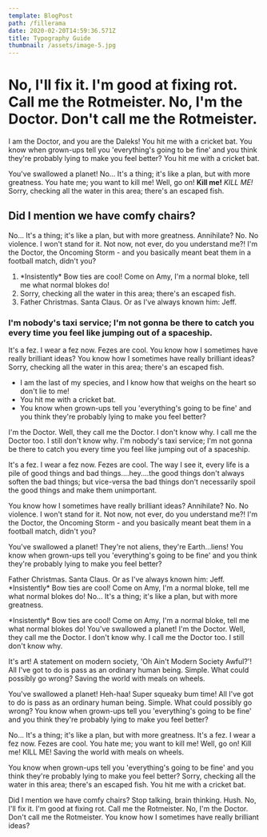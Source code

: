 ```yaml
---
template: BlogPost
path: /fillerama
date: 2020-02-20T14:59:36.571Z
title: Typography Guide
thumbnail: /assets/image-5.jpg
---
```

# No, I'll fix it. I'm good at fixing rot. Call me the Rotmeister. No, I'm the Doctor. Don't call me the Rotmeister.

I am the Doctor, and you are the Daleks! You hit me with a cricket bat. You know when grown-ups tell you 'everything's going to be fine' and you think they're probably lying to make you feel better? You hit me with a cricket bat.

You've swallowed a planet! No… It's a thing; it's like a plan, but with more greatness. You hate me; you want to kill me! Well, go on! **Kill me!** *KILL ME!* Sorry, checking all the water in this area; there's an escaped fish.

## Did I mention we have comfy chairs?

No… It's a thing; it's like a plan, but with more greatness. Annihilate? No. No violence. I won't stand for it. Not now, not ever, do you understand me?! I'm the Doctor, the Oncoming Storm - and you basically meant beat them in a football match, didn't you?

1. \*Insistently\* Bow ties are cool! Come on Amy, I'm a normal bloke, tell me what normal blokes do!
2. Sorry, checking all the water in this area; there's an escaped fish.
3. Father Christmas. Santa Claus. Or as I've always known him: Jeff.

### I'm nobody's taxi service; I'm not gonna be there to catch you every time you feel like jumping out of a spaceship.

It's a fez. I wear a fez now. Fezes are cool. You know how I sometimes have really brilliant ideas? You know how I sometimes have really brilliant ideas? Sorry, checking all the water in this area; there's an escaped fish.

* I am the last of my species, and I know how that weighs on the heart so don't lie to me!
* You hit me with a cricket bat.
* You know when grown-ups tell you 'everything's going to be fine' and you think they're probably lying to make you feel better?

I'm the Doctor. Well, they call me the Doctor. I don't know why. I call me the Doctor too. I still don't know why. I'm nobody's taxi service; I'm not gonna be there to catch you every time you feel like jumping out of a spaceship.

It's a fez. I wear a fez now. Fezes are cool. The way I see it, every life is a pile of good things and bad things.…hey.…the good things don't always soften the bad things; but vice-versa the bad things don't necessarily spoil the good things and make them unimportant.

You know how I sometimes have really brilliant ideas? Annihilate? No. No violence. I won't stand for it. Not now, not ever, do you understand me?! I'm the Doctor, the Oncoming Storm - and you basically meant beat them in a football match, didn't you?

You've swallowed a planet! They're not aliens, they're Earth…liens! You know when grown-ups tell you 'everything's going to be fine' and you think they're probably lying to make you feel better?

Father Christmas. Santa Claus. Or as I've always known him: Jeff. \*Insistently\* Bow ties are cool! Come on Amy, I'm a normal bloke, tell me what normal blokes do! No… It's a thing; it's like a plan, but with more greatness.

\*Insistently\* Bow ties are cool! Come on Amy, I'm a normal bloke, tell me what normal blokes do! You've swallowed a planet! I'm the Doctor. Well, they call me the Doctor. I don't know why. I call me the Doctor too. I still don't know why.

It's art! A statement on modern society, 'Oh Ain't Modern Society Awful?'! All I've got to do is pass as an ordinary human being. Simple. What could possibly go wrong? Saving the world with meals on wheels.

You've swallowed a planet! Heh-haa! Super squeaky bum time! All I've got to do is pass as an ordinary human being. Simple. What could possibly go wrong? You know when grown-ups tell you 'everything's going to be fine' and you think they're probably lying to make you feel better?

No… It's a thing; it's like a plan, but with more greatness. It's a fez. I wear a fez now. Fezes are cool. You hate me; you want to kill me! Well, go on! Kill me! KILL ME! Saving the world with meals on wheels.

You know when grown-ups tell you 'everything's going to be fine' and you think they're probably lying to make you feel better? Sorry, checking all the water in this area; there's an escaped fish. You hit me with a cricket bat.

Did I mention we have comfy chairs? Stop talking, brain thinking. Hush. No, I'll fix it. I'm good at fixing rot. Call me the Rotmeister. No, I'm the Doctor. Don't call me the Rotmeister. You know how I sometimes have really brilliant ideas?
